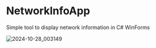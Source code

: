 # NetworkInfoApp
Simple tool to display network information in C# WinForms

![2024-10-28_003149](https://github.com/user-attachments/assets/c4d95dec-e172-496b-a805-3a333bc8b054)
